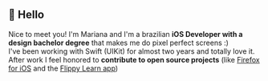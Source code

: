 ## 🌼 Hello
Nice to meet you! I'm Mariana and I'm a brazilian **iOS Developer with a design bachelor degree** that makes me do pixel perfect screens :) <br>
I've been working with Swift (UIKit) for almost two years and totally love it. <br>
After work I feel honored to **contribute to open source projects** (like <a href="https://github.com/mozilla-mobile/firefox-ios">Firefox for iOS</a> and the <a href="https://github.com/misteu/VocabularyTraining">Flippy Learn app</a>)
